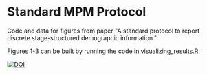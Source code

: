 # Standard MPM Protocol
Code and data for figures from paper "A standard protocol to report discrete stage-structured demographic information."

Figures 1-3 can be built by running the code in visualizing_results.R.

[![DOI](https://zenodo.org/badge/644840985.svg)](https://zenodo.org/badge/latestdoi/644840985)
